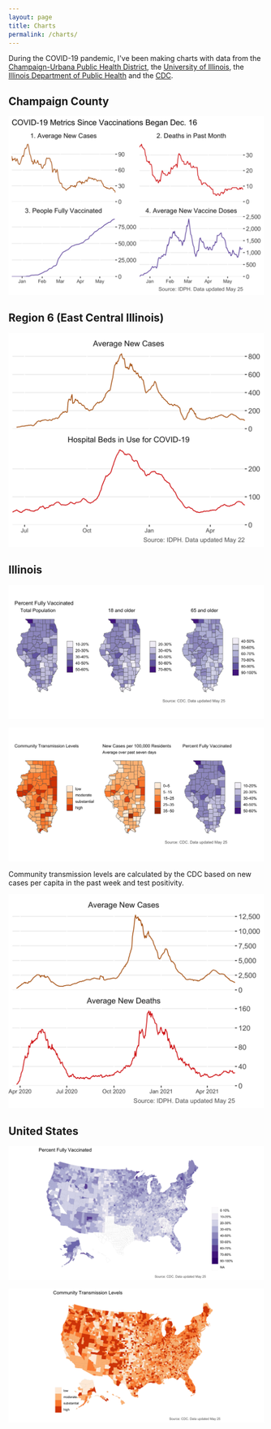 ```yaml
---
layout: page
title: Charts
permalink: /charts/
---
```


During the COVID-19 pandemic, I've been making charts with data from the [Champaign-Urbana Public Health District](https://www.c-uphd.org/champaign-urbana-illinois-coronavirus-information.html), the [University of Illinois](https://go.illinois.edu/COVIDTestingData), the [Illinois Department of Public Health](http://www.dph.illinois.gov/covid19) and the [CDC](https://covid.cdc.gov/covid-data-tracker/).

## Champaign County

![Key Metrics](https://raw.githubusercontent.com/bzigterman/CUcovid/main/gh_action/Champaign_facet.png)

## Region 6 (East Central Illinois)

![Region 6 cases and hospital beds](https://raw.githubusercontent.com/bzigterman/CUcovid/main/gh_action/region_Cases_Hospital.png)

## Illinois

![Illinois CDC_vax_combined map](https://raw.githubusercontent.com/bzigterman/CUcovid/main/gh_action/CDC_vax_combined.png)

![IL CDC_cases_vax_IL map](https://raw.githubusercontent.com/bzigterman/CUcovid/main/gh_action/CDC_cases_vax_IL.png)

Community transmission levels are calculated by the CDC based on new cases per capita in the past week and test positivity.

![Illinois new cases and deaths](https://raw.githubusercontent.com/bzigterman/CUcovid/main/gh_action/state_Cases_Deaths.png)

## United States

![USA fully vaccinated map](https://raw.githubusercontent.com/bzigterman/CUcovid/main/gh_action/usa_vax_total.png)

![USA transmission levels map](https://raw.githubusercontent.com/bzigterman/CUcovid/main/gh_action/usa_transmission.png)
